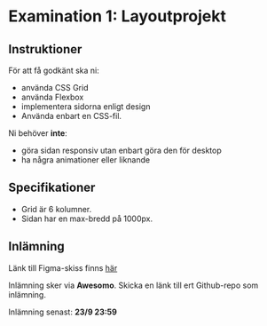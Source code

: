 # Examination 1: Layoutprojekt

## Instruktioner

För att få godkänt ska ni:
* använda CSS Grid
* använda Flexbox
* implementera sidorna enligt design
* Använda enbart en CSS-fil.

Ni behöver **inte**:
* göra sidan responsiv utan enbart göra den för desktop 
* ha några animationer eller liknande

## Specifikationer

* Grid är 6 kolumner. 
* Sidan har en max-bredd på 1000px.

## Inlämning

Länk till Figma-skiss finns [här](https://www.figma.com/file/Yf7z7Ssm2dGPiv7iDNgakS/Insurance-grid-Copy?node-id=0%3A1)

Inlämning sker via **Awesomo**. Skicka en länk till ert Github-repo som inlämning.

Inlämning senast: **23/9 23:59**
